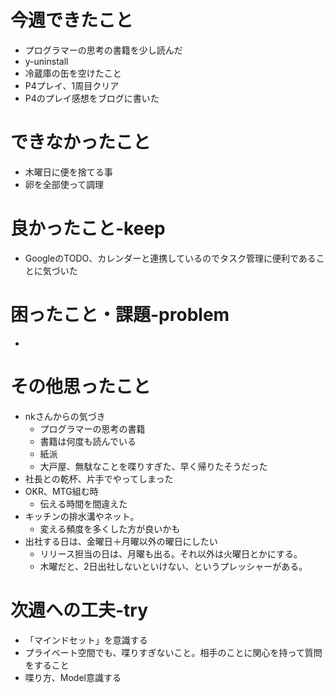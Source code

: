# 今週できたこと
- プログラマーの思考の書籍を少し読んだ
- y-uninstall
- 冷蔵庫の缶を空けたこと
- P4プレイ、1周目クリア
- P4のプレイ感想をブログに書いた
# できなかったこと
- 木曜日に便を捨てる事
- 卵を全部使って調理
# 良かったこと-keep
- GoogleのTODO、カレンダーと連携しているのでタスク管理に便利であることに気づいた
# 困ったこと・課題-problem
- 
# その他思ったこと
- nkさんからの気づき
	- プログラマーの思考の書籍
	- 書籍は何度も読んでいる
	- 紙派
	- 大戸屋、無駄なことを喋りすぎた、早く帰りたそうだった
- 社長との乾杯、片手でやってしまった
- OKR、MTG組む時
	- 伝える時間を間違えた
- キッチンの排水溝やネット。
	- 変える頻度を多くした方が良いかも
- 出社する日は、金曜日＋月曜以外の曜日にしたい
	- リリース担当の日は、月曜も出る。それ以外は火曜日とかにする。
	- 木曜だと、2日出社しないといけない、というプレッシャーがある。
# 次週への工夫-try
- 「マインドセット」を意識する
- プライベート空間でも、喋りすぎないこと。相手のことに関心を持って質問をすること
- 喋り方、Model意識する
